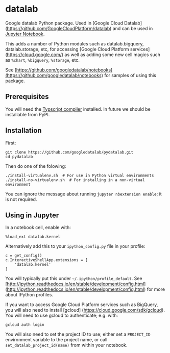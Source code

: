 # datalab

Google datalab Python package. Used in [Google Cloud Datalab]
(https://github.com/GoogleCloudPlatform/datalab) and can be used
in [Jupyter Notebook](http://jupyter.org/).

This adds a number of Python modules such as datalab.bigquery, 
datalab.storage, etc, for accessing [Google Cloud Platform services]
(https://cloud.google.com/) as well as adding some new cell magics such as `%chart`,
`%bigquery`, `%storage`, etc.

See [https://github.com/googledatalab/notebooks](https://github.com/googledatalab/notebooks) 
for samples of using this package.

## Prerequisites

You will need the [Typscript compiler](https://www.typescriptlang.org/) installed.
In future we should be installable from PyPI.

## Installation

First:

    git clone https://github.com/googledatalab/pydatalab.git
    cd pydatalab

Then do one of the folowing:

    ./install-virtualenv.sh  # For use in Python virtual environments
    ./install-no-virtualenv.sh  # For installing in a non-virtual environment

You can ignore the message about running `jupyter nbextension enable`; it is not required.

## Using in Jupyter

In a notebook cell, enable with:

    %load_ext datalab.kernel

Alternatively add this to your `ipython_config.py` file in your profile:

    c = get_config()
    c.InteractiveShellApp.extensions = [
        'datalab.kernel'
    ]

You will typically put this under `~/.ipython/profile_default`. 
See [http://ipython.readthedocs.io/en/stable/development/config.html]
(http://ipython.readthedocs.io/en/stable/development/config.html)
for more about IPython profiles.

If you want to access Google Cloud Platform services such as BigQuery,
you will also need to install [gcloud]
(https://cloud.google.com/sdk/gcloud). You will need to use gcloud
to authenticate; e.g. with:

    gcloud auth login

You will also need to set the project ID to use; either set a `PROJECT_ID`
environment variable to the project name, or call `set_datalab_project_id(name)`
from within your notebook.

